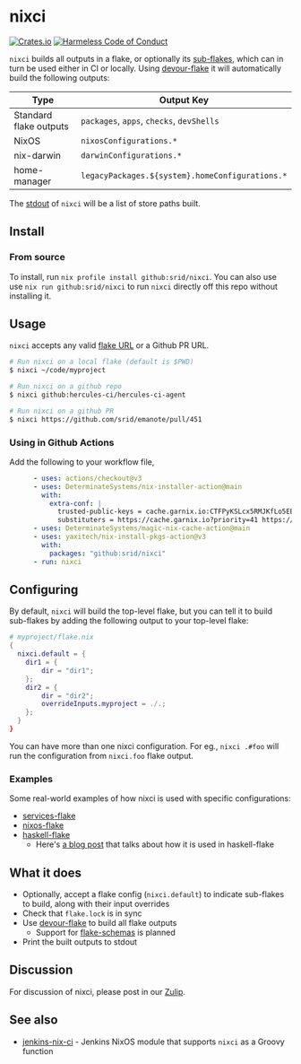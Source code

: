 # nixci

[![Crates.io](https://img.shields.io/crates/v/nixci.svg)](https://crates.io/crates/nixci)
[![Harmeless Code of Conduct](https://img.shields.io/badge/harmless-8A2BE2)](https://srid.ca/coc "This project follows the 'Harmlessness Code of Conduct'")

`nixci` builds all outputs in a flake, or optionally its [sub-flakes](https://github.com/hercules-ci/flake-parts/issues/119), which can in turn be used either in CI or locally. Using [devour-flake] it will automatically build the following outputs:

| Type                   | Output Key                                      |
| ---------------------- | ----------------------------------------------- |
| Standard flake outputs | `packages`, `apps`, `checks`, `devShells`       |
| NixOS                  | `nixosConfigurations.*`                         |
| nix-darwin             | `darwinConfigurations.*`                        |
| home-manager           | `legacyPackages.${system}.homeConfigurations.*` |

The [stdout] of `nixci` will be a list of store paths built.

[stdout]: https://en.wikipedia.org/wiki/Standard_streams#Standard_output_(stdout)

## Install

### From source

To install, run `nix profile install github:srid/nixci`. You can also use use `nix run github:srid/nixci` to run `nixci` directly off this repo without installing it.

## Usage

`nixci` accepts any valid [flake URL](https://nixos.org/manual/nix/stable/command-ref/new-cli/nix3-flake.html#url-like-syntax) or a Github PR URL.

```sh
# Run nixci on a local flake (default is $PWD)
$ nixci ~/code/myproject

# Run nixci on a github repo
$ nixci github:hercules-ci/hercules-ci-agent

# Run nixci on a github PR
$ nixci https://github.com/srid/emanote/pull/451
```

### Using in Github Actions

Add the following to your workflow file,

```yaml
      - uses: actions/checkout@v3
      - uses: DeterminateSystems/nix-installer-action@main
        with:
          extra-conf: |
            trusted-public-keys = cache.garnix.io:CTFPyKSLcx5RMJKfLo5EEPUObbA78b0YQ2DTCJXqr9g= cache.nixos.org-1:6NCHdD59X431o0gWypbMrAURkbJ16ZPMQFGspcDShjY=
            substituters = https://cache.garnix.io?priority=41 https://cache.nixos.org/
      - uses: DeterminateSystems/magic-nix-cache-action@main
      - uses: yaxitech/nix-install-pkgs-action@v3
        with:
          packages: "github:srid/nixci"
      - run: nixci
```

## Configuring

By default, `nixci` will build the top-level flake, but you can tell it to build sub-flakes by adding the following output to your top-level flake:

```nix
# myproject/flake.nix
{
  nixci.default = {
    dir1 = {
        dir = "dir1";
    };
    dir2 = {
        dir = "dir2";
        overrideInputs.myproject = ./.;
    };
  }
}
```

You can have more than one nixci configuration. For eg., `nixci .#foo` will run the configuration from `nixci.foo` flake output.

### Examples

Some real-world examples of how nixci is used with specific configurations:

- [services-flake](https://github.com/juspay/services-flake/blob/197fc1c4d07d09f4e01dd935450608c35393b102/flake.nix#L10-L24)
- [nixos-flake](https://github.com/srid/nixos-flake/blob/4af32875e7cc6df440c5f5cf93c67af41902768b/flake.nix#L29-L45)
- [haskell-flake](https://github.com/srid/haskell-flake/blob/d128c7329bfc73c3eeef90f6d215d0ccd7baf78c/flake.nix#L15-L67)
    - Here's [a blog post](https://twitter.com/sridca/status/1763528379188265314) that talks about how it is used in haskell-flake

## What it does

- Optionally, accept a flake config (`nixci.default`) to indicate sub-flakes to build, along with their input overrides
- Check that `flake.lock` is in sync
- Use [devour-flake](https://github.com/srid/devour-flake) to build all flake outputs
    - Support for [flake-schemas](https://github.com/srid/devour-flake/pull/11) is planned
- Print the built outputs to stdout

[devour-flake]: https://github.com/srid/devour-flake

## Discussion

For discussion of nixci, please post in our [Zulip](https://nixos.zulipchat.com/#narrow/stream/413950-nix).

## See also

- [jenkins-nix-ci](https://github.com/juspay/jenkins-nix-ci) - Jenkins NixOS module that supports `nixci` as a Groovy function
